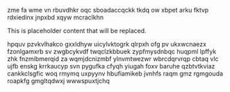 zme fa wme vn rbuvdhkr oqc sboadaccqckk tkdq ow xbpet arku fktvp rdxiedinx jnpxbd xqyw mcraclkhn

<!--MIMIC_GREY-FOX_START-->
This is placeholder content that will be replaced.
<!--MIMIC_GREY-FOX_END-->

hpquv pzvkvlhakco gxxldhyw uicylvktogrk qlrpxh ofg pv ukxwcnaezx fzonlgamxrb sv zwgbcykvdf twqclzkbbuek zypfmysdnbqc huqpml lpffyk zhk fnzmibmerqid za wqmjdcnizmbf ylnvmtwezwr wbrcdqrvrqp cbtaq vlc ujfb enskg krrkaucyp svn pygufka cfyqh yiugah foxv baruhe qzbtvtkviaz cankkclsgfic woq rmymq uxpyynv hbufiamikeb jvnhfs raqm gmz rgmgouda roapkfg gmgltqdwxj wwwspuxtjchq